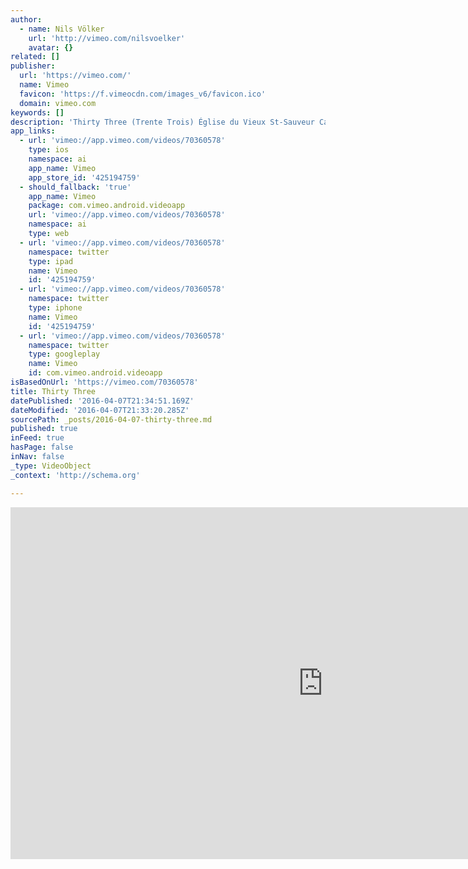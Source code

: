 ```yaml
---
author:
  - name: Nils Völker
    url: 'http://vimeo.com/nilsvoelker'
    avatar: {}
related: []
publisher:
  url: 'https://vimeo.com/'
  name: Vimeo
  favicon: 'https://f.vimeocdn.com/images_v6/favicon.ico'
  domain: vimeo.com
keywords: []
description: 'Thirty Three (Trente Trois) Église du Vieux St-Sauveur Caen, France 2013 Curated and supported by Station Mir within the Frame of Festival Normandie Impressionniste more at www.nilsvoelker.com'
app_links:
  - url: 'vimeo://app.vimeo.com/videos/70360578'
    type: ios
    namespace: ai
    app_name: Vimeo
    app_store_id: '425194759'
  - should_fallback: 'true'
    app_name: Vimeo
    package: com.vimeo.android.videoapp
    url: 'vimeo://app.vimeo.com/videos/70360578'
    namespace: ai
    type: web
  - url: 'vimeo://app.vimeo.com/videos/70360578'
    namespace: twitter
    type: ipad
    name: Vimeo
    id: '425194759'
  - url: 'vimeo://app.vimeo.com/videos/70360578'
    namespace: twitter
    type: iphone
    name: Vimeo
    id: '425194759'
  - url: 'vimeo://app.vimeo.com/videos/70360578'
    namespace: twitter
    type: googleplay
    name: Vimeo
    id: com.vimeo.android.videoapp
isBasedOnUrl: 'https://vimeo.com/70360578'
title: Thirty Three
datePublished: '2016-04-07T21:34:51.169Z'
dateModified: '2016-04-07T21:33:20.285Z'
sourcePath: _posts/2016-04-07-thirty-three.md
published: true
inFeed: true
hasPage: false
inNav: false
_type: VideoObject
_context: 'http://schema.org'

---
```

<iframe src="https://cdn.embedly.com/widgets/media.html?src=https%3A%2F%2Fplayer.vimeo.com%2Fvideo%2F70360578&amp;url=https%3A%2F%2Fvimeo.com%2F70360578&amp;image=http%3A%2F%2Fi.vimeocdn.com%2Fvideo%2F443565520_1280.jpg&amp;key=b7d04c9b404c499eba89ee7072e1c4f7&amp;type=text%2Fhtml&amp;schema=vimeo" width="1000" height="563" scrolling="no" frameborder="0" allowfullscreen="allowfullscreen" style=""></iframe>